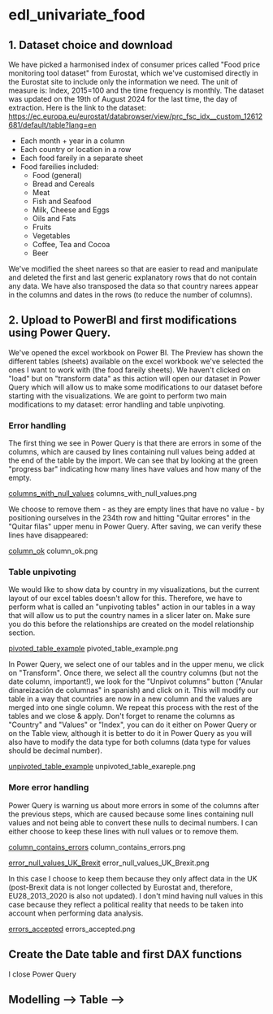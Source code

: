 # edl_univariate_food

## 1. Dataset choice and download

We have picked a harmonised index of consumer prices called "Food price monitoring tool dataset" from Eurostat, which we've customised directly in the Eurostat site to include only the information we need. The unit of measure is: Index, 2015=100 and the time frequency is monthly. The dataset was updated on the 19th of August 2024 for the last time, the day of extraction.
Here is the link to the dataset: https://ec.europa.eu/eurostat/databrowser/view/prc_fsc_idx__custom_12612681/default/table?lang=en

- Each month + year in a column
- Each country or location in a row
- Each food fareily in a separate sheet
- Food fareilies included:
    - Food (general)
    - Bread and Cereals
    - Meat
    - Fish and Seafood
    - Milk, Cheese and Eggs
    - Oils and Fats
    - Fruits
    - Vegetables
    - Coffee, Tea and Cocoa
    - Beer

We've modified the sheet narees so that are easier to read and manipulate and deleted the first and last generic explanatory rows that do not contain any data.
We have also transposed the data so that country narees appear in the columns and dates in the rows (to reduce the number of columns).

## 2. Upload to PowerBI and first modifications using Power Query.

We've opened the excel workbook on Power BI. The Preview has shown the different tables (sheets) available on the excel workbook we've selected the ones I want to work with (the food fareily sheets). We haven't clicked on "load" but on "transform data" as this action will open our dataset in Power Query which will allow us to make some modifications to our dataset before starting with the visualizations. We are goint to perform two main modifications to my dataset: error handling and table unpivoting.

### Error handling

The first thing we see in Power Query is that there are errors in some of the columns, which are caused by lines containing null values being added at the end of the table by the import. We can see that by looking at the green "progress bar" indicating how many lines have values and how many of the empty.

[columns_with_null_values](https://github.com/MaiteLizarraga/edl_univariate_food/blob/main/img/columns_with_null_values.png)
columns_with_null_values.png

We choose to remove them - as they are empty lines that have no value - by positioning ourselves in the 234th row and hitting "Quitar errores" in the "Quitar filas" upper menu in Power Query. After saving, we can verify these lines have disappeared:

[column_ok](https://github.com/MaiteLizarraga/edl_univariate_food/blob/main/img/column_ok.png)
column_ok.png

### Table unpivoting

We would like to show data by country in my visualizations, but the current layout of our excel tables doesn't allow for this. Therefore, we have to perform what is called an "unpivoting tables" action in our tables in a way that will allow us to put the country names in a slicer later on. Make sure you do this before the relationships are created on the model relationship section.

[pivoted_table_example](https://github.com/MaiteLizarraga/edl_univariate_food/blob/main/img/pivoted_table_example.png)
pivoted_table_example.png

In Power Query, we select one of our tables and in the upper menu, we click on "Transform". Once there, we select all the country columns (but not the date column, important!), we look for the "Unpivot columns" button ("Anular dinareización de columnas" in spanish) and click on it. This will modify our table in a way that countries are now in a new column and the values are merged into one single column. We repeat this process with the rest of the tables and we close & apply. Don't forget to rename the columns as "Country" and "Values" or "Index", you can do it either on Power Query or on the Table view, although it is better to do it in Power Query as you will also have to modify the data type for both columns (data type for values should be decimal number).

[unpivoted_table_example](https://github.com/MaiteLizarraga/edl_univariate_food/blob/main/img/unpivoted_table_example.png)
unpivoted_table_exareple.png

### More error handling

Power Query is warning us about more errors in some of the columns after the previous steps, which are caused because some lines containing null values and not being able to convert these nulls to decimal numbers. I can either choose to keep these lines with null values or to remove them.

[column_contains_errors](https://github.com/MaiteLizarraga/edl_univariate_food/blob/main/img/column_contains_errors.png)
column_contains_errors.png

[error_null_values_UK_Brexit](https://github.com/MaiteLizarraga/edl_univariate_food/blob/main/img/error_null_values_UK_Brexit.png)
error_null_values_UK_Brexit.png

In this case I choose to keep them because they only affect data in the UK (post-Brexit data is not longer collected by Eurostat and, therefore, EU28_2013_2020 is also not updated). I don't mind having null values in this case because they reflect a political reality that needs to be taken into account when performing data analysis.

[errors_accepted](https://github.com/MaiteLizarraga/edl_univariate_food/blob/main/img/errors_accepted.png)
errors_accepted.png

## Create the Date table and first DAX functions

I close Power Query


## Modelling --> Table -->      
